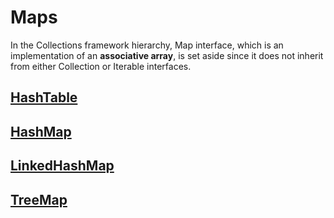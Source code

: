 # Maps

In the Collections framework hierarchy, Map interface, which is an implementation of an **associative array**, is set aside since it does not inherit from either Collection or Iterable interfaces.

## [HashTable](https://docs.oracle.com/javase/8/docs/api/java/util/Hashtable.html)

## [HashMap](https://docs.oracle.com/javase/8/docs/api/java/util/HashMap.html)

## [LinkedHashMap](https://docs.oracle.com/javase/8/docs/api/java/util/LinkedHashMap.html)

## [TreeMap](https://docs.oracle.com/javase/8/docs/api/java/util/TreeMap.html)